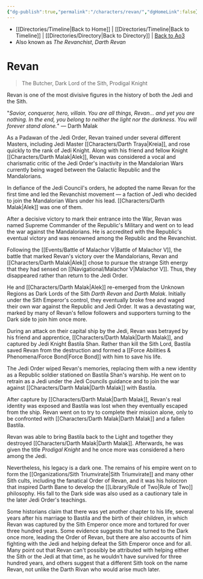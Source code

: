 ```yaml
---
{"dg-publish":true,"permalink":"/characters/revan/","dgHomeLink":false}
---
```


- [[Directories/Timeline\|Back to Home]] | [[Directories/Timeline\|Back to Timeline]] | [[Directories/Directory\|Back to Directory]] | [Back to Ao3](https://archiveofourown.org/works/19334440/chapters/45992584)
- Also known as *The Revanchist*, *Darth Revan*

# Revan
>The Butcher, Dark Lord of the Sith, Prodigal Knight

Revan is one of the most divisive figures in the history of both the Jedi and the Sith. 

"_Savior, conqueror, hero, villain. You are all things, Revan… and yet you are nothing. In the end, you belong to neither the light nor the darkness. You will forever stand alone._" — Darth Malak

As a Padawan of the Jedi Order, Revan trained under several different Masters, including Jedi Master [[Characters/Darth Traya\|Kreia]], and rose quickly to the rank of Jedi Knight. Along with his friend and fellow Knight [[Characters/Darth Malak\|Alek]], Revan was considered a vocal and charismatic critic of the Jedi Order's inactivity in the Mandalorian Wars currently being waged between the Galactic Republic and the Mandalorians.

In defiance of the Jedi Council's orders, he adopted the name Revan for the first time and led the Revanchist movement — a faction of Jedi who decided to join the Mandalorian Wars under his lead. [[Characters/Darth Malak\|Alek]] was one of them. 

After a decisive victory to mark their entrance into the War, Revan was named Supreme Commander of the Republic's Military and went on to lead the war against the Mandalorians. He is accredited with the Republic's eventual victory and was renowned among the Republic and the Revanchist. 

Following the [[Events/Battle of Malachor V\|Battle of Malachor V]], the battle that marked Revan's victory over the Mandalorians, Revan and [[Characters/Darth Malak\|Alek]] chose to pursue the strange Sith energy that they had sensed on [[Navigational/Malachor V\|Malachor V]]. Thus, they disappeared rather than return to the Jedi Order. 

He and [[Characters/Darth Malak\|Alek]] re-emerged from the Unknown Regions as Dark Lords of the Sith *Darth Revan* and *Darth Malak*. Initially under the Sith Emperor's control, they eventually broke free and waged their own war against the Republic and Jedi Order. It was a devastating war, marked by many of Revan's fellow followers and supporters turning to the Dark side to join him once more. 

During an attack on their capital ship by the Jedi, Revan was betrayed by his friend and apprentice, [[Characters/Darth Malak\|Darth Malak]], and captured by Jedi Knight Bastila Shan. Rather than kill the Sith Lord, Bastila saved Revan from the destruction and formed a [[Force Abilities & Phenomena/Force Bond\|Force Bond]] with him to save his life. 

The Jedi Order wiped Revan's memories, replacing them with a new identity as a Republic soldier stationed on Bastila Shan's warship. He went on to retrain as a Jedi under the Jedi Councils guidance and to join the war against [[Characters/Darth Malak\|Darth Malak]] with Bastila. 

After capture by [[Characters/Darth Malak\|Darth Malak]], Revan's real identity was exposed and Bastila was lost when they eventually escaped from the ship. Revan went on to try to complete their mission alone, only to be confronted with [[Characters/Darth Malak\|Darth Malak]] and a fallen Bastila. 

Revan was able to bring Bastila back to the Light and together they destroyed [[Characters/Darth Malak\|Darth Malak]]. Afterwards, he was given the title *Prodigal Knight* and he once more was considered a hero among the Jedi. 

Nevertheless, his legacy is a dark one. The remains of his empire went on to form the [[Organizations/Sith Triumvirate\|Sith Triumvirate]] and many other Sith cults, including the fanatical Order of Revan, and it was his holocron that inspired Darth Bane to develop the [[Library/Rule of Two\|Rule of Two]] philosophy. His fall to the Dark side was also used as a cautionary tale in the later Jedi Order's teachings. 

Some historians claim that there was yet another chapter to his life, several years after his marriage to Bastila and the birth of their children, in which Revan was captured by the Sith Emperor once more and tortured for over three hundred years. Some evidence suggests that he turned to the Dark once more, leading the Order of Revan, but there are also  accounts of him fighting with the Jedi and helping defeat the Sith Emperor once and for all. Many point out that Revan can't possibly be attributed with helping either the Sith or the Jedi at that time, as he wouldn't have survived for three hundred years, and others suggest that a different Sith took on the name Revan, not unlike the Darth Rivan who would arise much later. 

